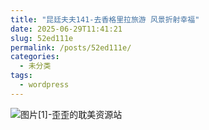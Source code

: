 ```yaml
---
title: "昆廷夫夫141-去香格里拉旅游 风景折射幸福"
date: 2025-06-29T11:41:21
slug: 52ed111e
permalink: /posts/52ed111e/
categories:
  - 未分类
tags:
  - wordpress
---
```


![图片[1]-歪歪的耽美资源站](/images/wp/52ed111e-f8f72d43.jpg)
